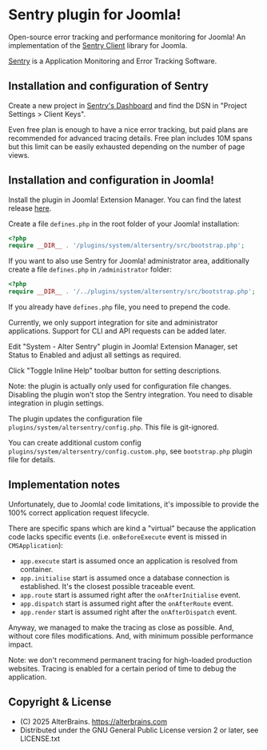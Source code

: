 # Sentry plugin for Joomla!

Open-source error tracking and performance monitoring for Joomla! An implementation of the [Sentry Client](https://github.com/getsentry/sentry-php) library for Joomla.

[Sentry](https://sentry.io) is a Application Monitoring and Error Tracking Software.

## Installation and configuration of Sentry

Create a new project in [Sentry's Dashboard](https://sentry.io/settings/projects/) and find the DSN in "Project Settings > Client Keys".

Even free plan is enough to have a nice error tracking, but paid plans are recommended for advanced tracing details. Free plan includes 10M spans but this limit can be easily exhausted depending on the number of page views.

## Installation and configuration in Joomla!

Install the plugin in Joomla! Extension Manager. You can find the latest release [here](https://github.com/AlterBrains/sentry-joomla/releases).

Create a file `defines.php` in the root folder of your Joomla! installation:

```php
<?php
require __DIR__ . '/plugins/system/altersentry/src/bootstrap.php';
```

If you want to also use Sentry for Joomla! administrator area, additionally create a file `defines.php` in `/administrator` folder:

```php
<?php
require __DIR__ . '/../plugins/system/altersentry/src/bootstrap.php';
```
If you already have `defines.php` file, you need to prepend the code.

Currently, we only support integration for site and administrator applications. Support for CLI and API requests can be added later.

Edit "System - Alter Sentry" plugin in Joomla! Extension Manager, set Status to Enabled and adjust all settings as required.

Click "Toggle Inline Help" toolbar button for setting descriptions.

Note: the plugin is actually only used for configuration file changes. Disabling the plugin won't stop the Sentry integration. You need to disable integration in plugin settings.

The plugin updates the configuration file `plugins/system/altersentry/config.php`. This file is git-ignored.

You can create additional custom config `plugins/system/altersentry/config.custom.php`, see `bootstrap.php` plugin file for details.

## Implementation notes

Unfortunately, due to Joomla! code limitations, it's impossible to provide the 100% correct application request lifecycle.

There are specific spans which are kind a "virtual" because the application code lacks specific events (i.e. `onBeforeExecute` event is missed in `CMSApplication`):

- `app.execute` start is assumed once an application is resolved from container.
- `app.initialise` start is assumed once a database connection is established. It's the closest possible traceable event.
- `app.route` start is assumed right after the `onAfterInitialise` event. 
- `app.dispatch` start is assumed right after the `onAfterRoute` event.
- `app.render` start is assumed right after the `onAfterDispatch` event.

Anyway, we managed to make the tracing as close as possible. And, without core files modifications. And, with minimum possible performance impact.

Note: we don't recommend permanent tracing for high-loaded production websites. Tracing is enabled for a certain period of time to debug the application.

## Copyright & License

- (C) 2025 AlterBrains. <https://alterbrains.com>
- Distributed under the GNU General Public License version 2 or later, see LICENSE.txt
